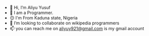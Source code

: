 - 👋 Hi, I’m Aliyu Yusuf
- 💯 I am a Programmer. 
- 😊 I'm From Kaduna state, Nigeria
- 💞️ I’m looking to collaborate on wikipedia programmers
- 📫 you can reach me on aliyuy921@gmail.com is my gmail account 

<!---
Shaba50/Shaba50 is a ✨ special ✨ repository because its `README.md` (this file) appears on your GitHub profile.
You can click the Preview link to take a look at your changes.
--->

